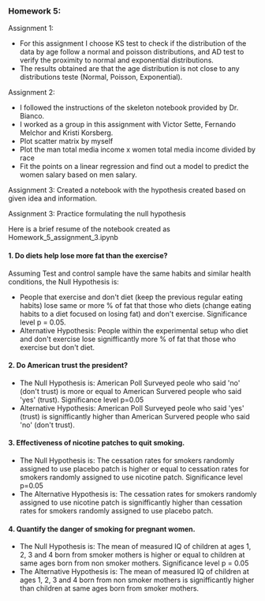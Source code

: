 ### Homework 5:

Assignment 1:
- For this assignment I choose KS test to check if the distribution of the data by age follow a normal and poisson distributions,
and AD test to verify the proximity to normal and exponential distributions.
- The results obtained are that the age distribution is not close to any distributions teste (Normal, Poisson, Exponential).

Assignment 2:
- I followed the instructions of the skeleton notebook provided by Dr. Bianco.
- I worked as a group in this assignment with Victor Sette, Fernando Melchor and Kristi Korsberg.
- Plot scatter matrix by myself
- Plot the man total media income x women total media income divided by race
- Fit the points on a linear regression and find out a model to predict the women salary based on men salary.

Assignment 3:
Created a notebook with the hypothesis created based on given idea and information.

Assignment 3: Practice formulating the null hypothesis

Here is a brief resume of the notebook created as Homework_5_assignment_3.ipynb

#### 1. Do diets help lose more fat than the exercise?
Assuming Test and control sample have the same habits and similar health conditions, the Null Hypothesis is:
- People that exercise and don't diet (keep the previous regular eating habits) lose same or more % of fat that 
those who diets (change eating habits to a diet focused on losing fat) and don't exercise. Significance level p = 0.05.
- Alternative Hypothesis:
People within the experimental setup who diet and don't exercise lose signifficantly more % of 
fat that those who exercise but don't diet.
#### 2. Do American trust the president?
- The Null Hypothesis is:
American Poll Surveyed peole who said 'no' (don't trust) is more or equal to American Survered people who said 'yes' 
(trust). Significance level p=0.05
- Alternative Hypothesis:
American Poll Surveyed peole who said 'yes' (trust) is signifficantly higher than American Survered people who said 'no' (don't trust).
#### 3. Effectiveness of nicotine patches to quit smoking.
- The Null Hypothesis is:
The cessation rates for smokers randomly assigned to use placebo patch is higher or equal to cessation 
rates for smokers randomly assigned to use nicotine patch. Significance level p=0.05
- The Alternative Hypothesis is:
The cessation rates for smokers randomly assigned to use nicotine patch is signifficantly higher than cessation rates for smokers randomly assigned to use placebo patch.
#### 4. Quantify the danger of smoking for pregnant women.
- The Null Hypothesis is:
The mean of measured IQ of children at ages 1, 2, 3 and 4 born from smoker mothers is higher or equal to children at same ages born from non smoker mothers. Significance level p = 0.05
- The Alternative Hypothesis is:
The mean of measured IQ of children at ages 1, 2, 3 and 4 born from non smoker mothers is signifficantly higher than children at same ages born from smoker mothers.

